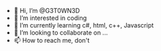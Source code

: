 - 👋 Hi, I’m @G3T0WN3D
- 👀 I’m interested in coding
- 🌱 I’m currently learning c#, html, c++, Javascript
- 💞️ I’m looking to collaborate on ...
- 📫 How to reach me, don't

<!---
G3T0WN3D/G3T0WN3D is a ✨ special ✨ repository because its `README.md` (this file) appears on your GitHub profile.
You can click the Preview link to take a look at your changes.
--->

